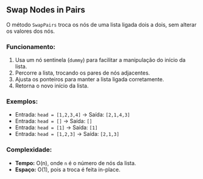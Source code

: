## Swap Nodes in Pairs

O método `SwapPairs` troca os nós de uma lista ligada dois a dois, sem alterar os valores dos nós.

### Funcionamento:

1. Usa um nó sentinela (`dummy`) para facilitar a manipulação do início da lista.
2. Percorre a lista, trocando os pares de nós adjacentes.
3. Ajusta os ponteiros para manter a lista ligada corretamente.
4. Retorna o novo início da lista.

### Exemplos:

- Entrada: `head = [1,2,3,4]` → Saída: `[2,1,4,3]`
- Entrada: `head = []` → Saída: `[]`
- Entrada: `head = [1]` → Saída: `[1]`
- Entrada: `head = [1,2,3]` → Saída: `[2,1,3]`

### Complexidade:

- **Tempo:** O(n), onde `n` é o número de nós da lista.
- **Espaço:** O(1), pois a troca é feita in-place.
